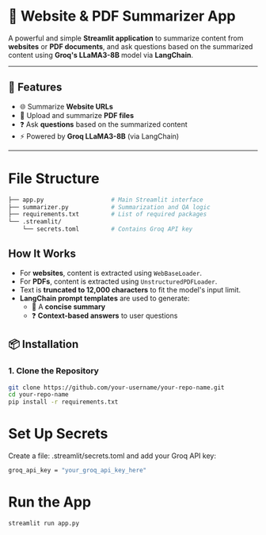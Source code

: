

# 🧠 Website & PDF Summarizer App

A powerful and simple **Streamlit application** to summarize content from **websites** or **PDF documents**, and ask questions based on the summarized content using **Groq's LLaMA3-8B** model via **LangChain**.

---

## 🔧 Features

- 🌐 Summarize **Website URLs**
- 📄 Upload and summarize **PDF files**
- ❓ Ask **questions** based on the summarized content
- ⚡ Powered by **Groq LLaMA3-8B** (via LangChain)

---
# File Structure
```bash
├── app.py                   # Main Streamlit interface
├── summarizer.py            # Summarization and QA logic
├── requirements.txt         # List of required packages
└── .streamlit/
    └── secrets.toml         # Contains Groq API key
```
## How It Works

- For **websites**, content is extracted using `WebBaseLoader`.
- For **PDFs**, content is extracted using `UnstructuredPDFLoader`.
- Text is **truncated to 12,000 characters** to fit the model's input limit.
- **LangChain prompt templates** are used to generate:
  - 📄 A **concise summary**
  - ❓ **Context-based answers** to user questions


## 📦 Installation

### 1. Clone the Repository

```bash
git clone https://github.com/your-username/your-repo-name.git
cd your-repo-name
pip install -r requirements.txt

```
# Set Up Secrets
Create a file: .streamlit/secrets.toml and add your Groq API key:
```bash
groq_api_key = "your_groq_api_key_here"
```
# Run the App
```bash
streamlit run app.py
```


